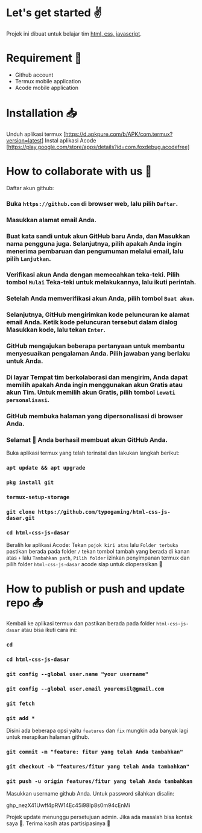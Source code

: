# Let's get started ✌
Projek ini dibuat untuk belajar tim [html, css, javascript](https://github.com/typogaming/html-css-js-dasar).

# Requirement 📱
- Github account
- Termux mobile application
- Acode mobile application

# Installation 📥
Unduh aplikasi termux [https://d.apkpure.com/b/APK/com.termux?version=latest]
Instal aplikasi Acode [https://play.google.com/store/apps/details?id=com.foxdebug.acodefree]

# How to collaborate with us 🤝
Daftar akun github:
### Buka `https://github.com` di browser web, lalu pilih `Daftar`.
### Masukkan alamat email Anda.
### Buat kata sandi untuk akun GitHub baru Anda, dan Masukkan nama pengguna juga. Selanjutnya, pilih apakah Anda ingin menerima pembaruan dan pengumuman melalui email, lalu pilih `Lanjutkan`.
### Verifikasi akun Anda dengan memecahkan teka-teki. Pilih tombol `Mulai` Teka-teki untuk melakukannya, lalu ikuti perintah.
### Setelah Anda memverifikasi akun Anda, pilih tombol `Buat akun`.
### Selanjutnya, GitHub mengirimkan kode peluncuran ke alamat email Anda. Ketik kode peluncuran tersebut dalam dialog Masukkan kode, lalu tekan `Enter`.
### GitHub mengajukan beberapa pertanyaan untuk membantu menyesuaikan pengalaman Anda. Pilih jawaban yang berlaku untuk Anda.
### Di layar Tempat tim berkolaborasi dan mengirim, Anda dapat memilih apakah Anda ingin menggunakan akun Gratis atau akun Tim. Untuk memilih akun Gratis, pilih tombol `Lewati personalisasi`.
### GitHub membuka halaman yang dipersonalisasi di browser Anda.
### Selamat 🤝 Anda berhasil membuat akun GitHub Anda.

Buka aplikasi termux yang telah terinstal dan lakukan langkah berikut:
### `apt update && apt upgrade`
### `pkg install git`
### `termux-setup-storage`
### `git clone https://github.com/typogaming/html-css-js-dasar.git`
### `cd html-css-js-dasar`

Beralih ke aplikasi Acode:
Tekan `pojok kiri atas` lalu `Folder terbuka` pastikan berada pada folder `/` tekan tombol tambah yang berada di kanan atas `+` lalu `Tambahkan path`, `Pilih folder` izinkan penyimpanan termux dan pilih folder `html-css-js-dasar` acode siap untuk dioperasikan 🚀

# How to publish or push and update repo 📤
Kembali ke aplikasi termux dan pastikan berada pada folder `html-css-js-dasar` atau bisa ikuti cara ini:
### `cd`
### `cd html-css-js-dasar`
### `git config --global user.name "your username"`
### `git config --global user.email youremsil@gmail.com`
### `git fetch`
### `git add *`

Disini ada beberapa opsi yaitu `features` dan `fix` mungkin ada banyak lagi untuk merapikan halaman github.
### `git commit -m "feature: fitur yang telah Anda tambahkan"`
### `git checkout -b "features/fitur yang telah Anda tambahkan"`
### `git push -u origin features/fitur yang telah Anda tambahkan`
Masukkan username github Anda.
Untuk password silahkan disalin:

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

Projek update menunggu persetujuan admin. Jika ada masalah bisa kontak saya 🤙. Terima kasih atas partisipasinya 💪